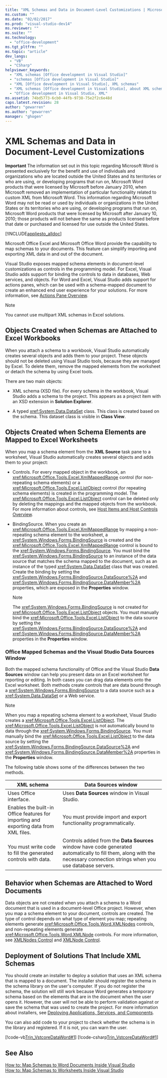 ```yaml
---
title: "XML Schemas and Data in Document-Level Customizations | Microsoft Docs"
ms.custom: ""
ms.date: "02/02/2017"
ms.prod: "visual-studio-dev14"
ms.reviewer: ""
ms.suite: ""
ms.technology: 
  - "office-development"
ms.tgt_pltfrm: ""
ms.topic: "article"
dev_langs: 
  - "VB"
  - "CSharp"
helpviewer_keywords: 
  - "XML schemas [Office development in Visual Studio]"
  - "schemas [Office development in Visual Studio]"
  - "XML [Office development in Visual Studio], XML schemas"
  - "XML schemas [Office development in Visual Studio], about XML schemas and data"
  - "Office development in Visual Studio, XML"
ms.assetid: 74bd5773-6cb0-44fb-9738-75e2f2c6e48d
caps.latest.revision: 28
author: "gewarren"
ms.author: "gewarren"
manager: "ghogen"
---
```

# XML Schemas and Data in Document-Level Customizations
  **Important** The information set out in this topic regarding Microsoft Word is presented exclusively for the benefit and use of individuals and organizations who are located outside the United States and its territories or who are using, or developing programs that run on, Microsoft Word products that were licensed by Microsoft before January 2010, when Microsoft removed an implementation of particular functionality related to custom XML from Microsoft Word. This information regarding Microsoft Word may not be read or used by individuals or organizations in the United States or its territories who are using, or developing programs that run on, Microsoft Word products that were licensed by Microsoft after January 10, 2010; those products will not behave the same as products licensed before that date or purchased and licensed for use outside the United States.  
  
 [!INCLUDE[appliesto_alldoc](../vsto/includes/appliesto-alldoc-md.md)]  
  
 Microsoft Office Excel and Microsoft Office Word provide the capability to map schemas to your documents. This feature can simplify importing and exporting XML data in and out of the document.  
  
 Visual Studio exposes mapped schema elements in document-level customizations as controls in the programming model. For Excel, Visual Studio adds support for binding the controls to data in databases, Web services, and objects. For Word and Excel, Visual Studio adds support for actions panes, which can be used with a schema-mapped document to create an enhanced end user experience for your solutions. For more information, see [Actions Pane Overview](../vsto/actions-pane-overview.md).  
  
> [!NOTE]  
>  You cannot use multipart XML schemas in Excel solutions.  
  
## Objects Created when Schemas are Attached to Excel Workbooks  
 When you attach a schema to a workbook, Visual Studio automatically creates several objects and adds them to your project. These objects should not be deleted using Visual Studio tools, because they are managed by Excel. To delete them, remove the mapped elements from the worksheet or detach the schema by using Excel tools.  
  
 There are two main objects:  
  
-   XML schema (XSD file). For every schema in the workbook, Visual Studio adds a schema to the project. This appears as a project item with an XSD extension in **Solution Explorer**.  
  
-   A typed <xref:System.Data.DataSet> class. This class is created based on the schema. This dataset class is visible in **Class View**.  
  
## Objects Created when Schema Elements are Mapped to Excel Worksheets  
 When you map a schema element from the **XML Source** task pane to a worksheet, Visual Studio automatically creates several objects and adds them to your project:  
  
-   Controls. For every mapped object in the workbook, an <xref:Microsoft.Office.Tools.Excel.XmlMappedRange> control (for non-repeating schema elements) or a <xref:Microsoft.Office.Tools.Excel.ListObject> control (for repeating schema elements) is created in the programming model. The <xref:Microsoft.Office.Tools.Excel.ListObject> control can be deleted only by deleting the mappings and the mapped objects from the workbook. For more information about controls, see [Host Items and Host Controls Overview](../vsto/host-items-and-host-controls-overview.md).  
  
-   BindingSource. When you create an <xref:Microsoft.Office.Tools.Excel.XmlMappedRange> by mapping a non-repeating schema element to the worksheet, a <xref:System.Windows.Forms.BindingSource> is created and the <xref:Microsoft.Office.Tools.Excel.XmlMappedRange> control is bound to the <xref:System.Windows.Forms.BindingSource>. You must bind the <xref:System.Windows.Forms.BindingSource> to an instance of the data source that matches the schema mapped to the document, such as an instance of the typed <xref:System.Data.DataSet> class that was created. Create the binding by setting the <xref:System.Windows.Forms.BindingSource.DataSource%2A> and <xref:System.Windows.Forms.BindingSource.DataMember%2A> properties, which are exposed in the **Properties** window.  
  
    > [!NOTE]  
    >  The <xref:System.Windows.Forms.BindingSource> is not created for <xref:Microsoft.Office.Tools.Excel.ListObject> objects. You must manually bind the <xref:Microsoft.Office.Tools.Excel.ListObject> to the data source by setting the <xref:System.Windows.Forms.BindingSource.DataSource%2A> and <xref:System.Windows.Forms.BindingSource.DataMember%2A> properties in the **Properties** window.  
  
### Office Mapped Schemas and the Visual Studio Data Sources Window  
 Both the mapped schema functionality of Office and the Visual Studio **Data Sources** window can help you present data on an Excel worksheet for reporting or editing. In both cases you can drag data elements onto the Excel worksheet. Both methods create controls that are data bound through a <xref:System.Windows.Forms.BindingSource> to a data source such as a <xref:System.Data.DataSet> or a Web service.  
  
> [!NOTE]  
>  When you map a repeating schema element to a worksheet, Visual Studio creates a <xref:Microsoft.Office.Tools.Excel.ListObject>. The <xref:Microsoft.Office.Tools.Excel.ListObject> is not automatically bound to data through the <xref:System.Windows.Forms.BindingSource>. You must manually bind the <xref:Microsoft.Office.Tools.Excel.ListObject> to the data source by setting the <xref:System.Windows.Forms.BindingSource.DataSource%2A> and <xref:System.Windows.Forms.BindingSource.DataMember%2A> properties in the **Properties** window.  
  
 The following table shows some of the differences between the two methods.  
  
|XML schema|Data Sources window|  
|----------------|-------------------------|  
|Uses Office interface.|Uses **Data Sources** window in Visual Studio.|  
|Enables the built-in Office features for importing and exporting data from XML files.|You must provide import and export functionality programmatically.|  
|You must write code to fill the generated controls with data.|Controls added from the **Data Sources** window have code generated automatically to fill them, along with the necessary connection strings when you use database servers.|  
  
## Behavior when Schemas are Attached to Word Documents  
 Data objects are not created when you attach a schema to a Word document that is used in a document-level Office project. However, when you map a schema element to your document, controls are created. The type of control depends on what type of element you map; repeating elements generate <xref:Microsoft.Office.Tools.Word.XMLNodes> controls, and non-repeating elements generate <xref:Microsoft.Office.Tools.Word.XMLNode> controls. For more information, see [XMLNodes Control](../vsto/xmlnodes-control.md) and [XMLNode Control](../vsto/xmlnode-control.md).  
  
## Deployment of Solutions That Include XML Schemas  
 You should create an installer to deploy a solution that uses an XML schema that is mapped to a document. The installer should register the schema in the schema library on the user's computer. If you do not register the schema, the solution will still work because Word generates a temporary schema based on the elements that are in the document when the user opens it. However, the user will not be able to perform validation against or save the schema that was used to create the project. For more information about installers, see [Deploying Applications, Services, and Components](/visualstudio/deployment/deploying-applications-services-and-components).  
  
 You can also add code to your project to check whether the schema is in the library and registered. If it is not, you can warn the user.  
  
 [!code-vb[Trin_VstcoreDataWord#1](../vsto/codesnippet/VisualBasic/Trin_VstcoreDataWordVB/ThisDocument.vb#1)]
 [!code-csharp[Trin_VstcoreDataWord#1](../vsto/codesnippet/CSharp/Trin_VstcoreDataWordCS/ThisDocument.cs#1)]  
  
## See Also  
 [How to: Map Schemas to Word Documents Inside Visual Studio](../vsto/how-to-map-schemas-to-word-documents-inside-visual-studio.md)   
 [How to: Map Schemas to Worksheets Inside Visual Studio](../vsto/how-to-map-schemas-to-worksheets-inside-visual-studio.md)  
  
  